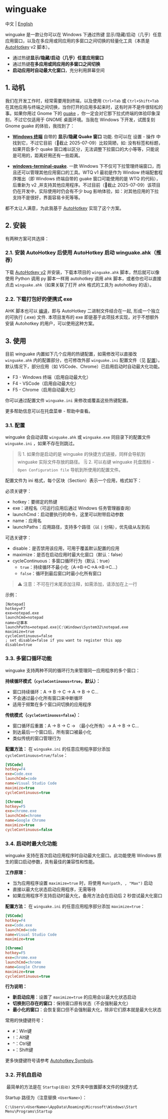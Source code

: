 # winguake 

中文 | [English](README_en.md)

winguake 是一款让你可以在 Windows 下通过热键 显示/隐藏/启动（几乎）任意应用窗口，以及在多应用或同应用的多窗口之间切换的轻量化工具（本质是 [AutoHotkey](https://github.com/AutoHotkey/AutoHotkey) v2 脚本）。

- 通过热键**显示/隐藏/启动（几乎）任意应用窗口**
- 通过热键**在多应用或同应用的多窗口之间切换**
- **启动应用时自动最大化窗口**，充分利用屏幕空间

## 1. 动机

我们在开发工作时，经常需要用到终端，以及使用 `Ctrl+Tab` 或 `Ctrl+Shift+Tab` 在其他应用与终端之间切换，当你打开的应用多起来时，这有时并不是件很轻松的事。如果你用过 Gnome 下的 [guake](https://github.com/Guake/guake) ，你一定会对它那下拉式终端的体验印象深刻，不过它仅适用于 GNOME 桌面环境。当我在 Windows 下开发，试图复刻 Gnome guake 的体验，我找到了：

- [**Windows 终端**](https://github.com/microsoft/terminal) 自带的 **显示/隐藏 Quake 窗口** 功能. 你可以在 设置 - 操作 中找到它，不过它目前（📅截止 2025-07-09）比较简陋，如: 没有标签和标题，如果开启多个 quake 窗口难以区分，无法调整下拉窗口的大小等等，只能说是可用的，距离好用还有一些距离。
    
- [**windows-terminal-quake**](https://github.com/flyingpie/windows-terminal-quake). 一款 Windows 下不仅可下拉管理终端窗口，而且还可以管理其他应用窗口的工具。WTQ v1 最初是作为 Window 终端配套程序推出（即 Windows 终端自带的 guake 窗口可能使用的是 WTQ 的代码），后重新为 v2 ,并支持其他应用程序。不过目前（📅截止 2025-07-09）该项目仍在开发中，实际使用时仍会有不少 bug 影响体验，如：对其他应用的下拉支持不是很好，界面容易卡死等等。
    

都不太让人满意，为此我基于 [AutoHotkey](https://github.com/AutoHotkey/AutoHotkey) 实现了这个方案。

## 2. 安装

有两种方案可共选择：

### 2.1. 安装 AutoHotkey 后使用 AutoHotkey 启动 winguake.ahk（推荐）

下载 [AutoHotkey v2](https://autohotkey.com/download/ahk-v2.exe) 并安装，下载本项目的 `winguake.ahk` 脚本，然后就可以像使用 Python 调用 py 脚本一样用 autohotkey 调用 ahk 脚本，或者你也可以直接点击 `winguake.ahk`（如果关联了打开 ahk 格式的工具为 autohotkey 的话）。

### 2.2. 下载打包好的便携式 exe

AHK 脚本也可以 [编译](https://wyagd001.github.io/v2/docs/Scripts.htm#ahk2exe)，即与 AutoHotkey 二进制文件结合在一起, 形成一个独立的可执行 (.exe) 文件. 本项目发布的 exe 即是基于此项技术实现，对于不想额外安装 Autohotkey 的用户，可以使用这种方案。

## 3. 使用

目前 winguake 内置如下几个应用的热键配置，如需修改可以直接改 `winguake.ahk` 内的配置部分，也可修改外部 `winguake.ini` 配置文件（见 [配置](#配置)）。默认情况下，部分应用（如 VSCode、Chrome）已启用启动时自动最大化功能。

- F3 - Windows 终端（启用自动最大化）
- F4 - VSCode（启用自动最大化）
- F5 - Chrome（启用自动最大化）

你可以通过配置文件 `winguake.ini` 来修改或覆盖这些热键配置。

更多帮助信息可以在托盘菜单 - 帮助中查看。

### 3.1. 配置

winguake 会自动读取 `winguake.ahk` 或 `winguake.exe` 同目录下的配置文件 `winguake.ini` ，如果不存在则跳过。

> 🗒️ 1. 如果你是启动的是 winguake 的快捷方式链接，同样会导航到 winguake 实际文件存放的路径。
> 🗒️ 2. 可以右键 winguake 托盘图标 - `Open Configuration file` 导航到所使用的配置文件。

配置文件为 ini 格式，每个区块（Section）表示一个应用，格式如下：

必须关键字：

- hotkey：要绑定的热键
- exe：进程名（可运行应用后通过 Windows 任务管理器查询）
- launchCmd：启动要执行的命令，这里可以附带启动参数
- name：应用名
- launchPaths：应用路径，支持多个路径（以 `|` 分隔），优先级从左到右

可选关键字：

- disable：是否禁用该应用，可用于覆盖默认配置的应用
- maximize：是否在启动应用时最大化窗口（默认：false）
- cycleContinuous：多窗口循环行为（默认：true）
  - `true`：持续循环不最小化（A→B→C→A→B→C...）
  - `false`：循环到最后窗口时最小化所有窗口

> ⚠️ 注意：不可在行末尾添加注释，如需添加，请添加在上一行

示例：

```
[Notepad]
hotkey=F7
exe=notepad.exe
launchCmd=notepad
name=记事本
launchPaths=notepad.exe|C:\Windows\System32\notepad.exe
maximize=true
cycleContinuous=false
; set disable=false if you want to register this app
disable=true
```

### 3.3. 多窗口循环功能

winguake 支持两种不同的循环行为来管理同一应用程序的多个窗口：

**持续循环模式（`cycleContinuous=true`，默认）：**
- 窗口持续循环：A → B → C → A → B → C...
- 不会通过最小化所有窗口来中断循环
- 适用于频繁在多个窗口间切换的应用程序

**传统模式（`cycleContinuous=false`）：**
- 窗口循环后重置：A → B → C → （最小化所有）→ A → B → C...
- 到达最后一个窗口后，所有窗口被最小化
- 类似传统的窗口管理行为

**配置方法：**
在 `winguake.ini` 的任意应用程序部分添加 `cycleContinuous=true/false`：

```ini
[VSCode]
hotkey=F4
exe=Code.exe
launchCmd=code
name=Visual Studio Code
maximize=true
cycleContinuous=true

[Chrome]
hotkey=F5
exe=chrome.exe
launchCmd=chrome
name=Google Chrome
maximize=true
cycleContinuous=false
```

### 3.4. 启动时最大化功能

winguake 支持在首次启动应用程序时自动最大化窗口。此功能使用 Windows 原生的窗口启动参数，具有最佳的兼容性和性能。

**工作原理：**
- 当为应用程序设置 `maximize=true` 时，将使用 `Run(path, , "Max")` 启动
- 直接以最大化状态启动应用程序，无需等待
- 如果应用程序不支持启动时最大化，备用方法会在启动后 2 秒尝试最大化窗口

**配置方法：**
在 `winguake.ini` 的任意应用程序部分添加 `maximize=true`：

```ini
[VSCode]
hotkey=F4
exe=Code.exe
launchCmd=code
name=Visual Studio Code
maximize=true

[Chrome]
hotkey=F5
exe=chrome.exe
launchCmd=chrome
name=Google Chrome
maximize=true
cycleContinuous=true
```

**行为说明：**
- **新启动应用**：设置了 `maximize=true` 的应用会以最大化状态启动
- **切换到已存在的窗口**：保持窗口原有状态（不会强制最大化）
- **最小化的窗口**：会恢复窗口但不会强制最大化，除非它们原本就是最大化状态

常用的快捷键符号：

- `#`：Win键
- `!`：Alt键
- `^`：Ctrl键
- `+`：Shift键

更多快捷键符号请参考 [Autohotkey Symbols](https://www.autohotkey.com/docs/v2/Hotkeys.htm#Symbols).

### 3.2. 开机自启动

 最简单的方法是在 `Startup(启动)` 文件夹中放置脚本文件的快捷方式.

Startup 路径为（注意替换 `<UserName>`）：

```
C:\Users\<UserName>\AppData\Roaming\Microsoft\Windows\Start Menu\Programs\Startup
```
